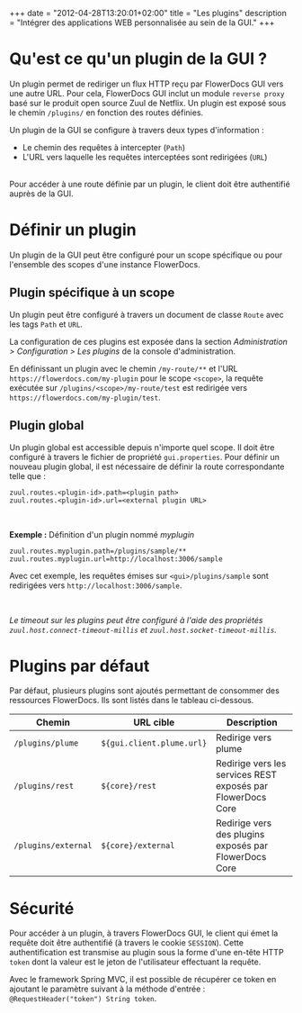 +++
date = "2012-04-28T13:20:01+02:00"
title = "Les plugins"
description = "Intégrer des applications WEB personnalisée au sein de la GUI."
+++

# Qu'est ce qu'un plugin de la GUI ? 

Un plugin permet de rediriger un flux HTTP reçu par FlowerDocs GUI vers une autre URL. Pour cela, FlowerDocs GUI inclut un module `reverse proxy` basé sur le produit open source Zuul de Netflix. Un plugin est exposé sous le chemin `/plugins/` en fonction des routes définies.

Un plugin de la GUI se configure à travers deux types d'information : 

* Le chemin des requêtes à intercepter (`Path`)
* L'URL vers laquelle les requêtes interceptées sont redirigées (`URL`)

<br/>
Pour accéder à une route définie par un plugin, le client doit être authentifié auprès de la GUI.


# Définir un plugin

Un plugin de la GUI peut être configuré pour un scope spécifique ou pour l'ensemble des scopes d'une instance FlowerDocs.

## Plugin spécifique à un scope

Un plugin peut être configuré à travers un document de classe `Route` avec les tags `Path` et `URL`.

La configuration de ces plugins est exposée dans la section _Administration > Configuration > Les plugins_ de la console d'administration. 

En définissant un plugin avec le chemin `/my-route/**` et l'URL `https://flowerdocs.com/my-plugin` pour le scope `<scope>`, la requête exécutée sur `/plugins/<scope>/my-route/test` est redirigée vers `https://flowerdocs.com/my-plugin/test`.


## Plugin global

Un plugin global est accessible depuis n'importe quel scope. Il doit être configuré à travers le fichier de propriété `gui.properties`.
Pour définir un nouveau plugin global, il est nécessaire de définir la route correspondante telle que : 

```properties
zuul.routes.<plugin-id>.path=<plugin path>
zuul.routes.<plugin-id>.url=<external plugin URL>
```

<br/>

**Exemple :** Définition d'un plugin nommé *myplugin*

```properties
zuul.routes.myplugin.path=/plugins/sample/**
zuul.routes.myplugin.url=http://localhost:3006/sample
```
Avec cet exemple, les requêtes émises sur `<gui>/plugins/sample` sont redirigées vers `http://localhost:3006/sample`.

<br/>


*Le timeout sur les plugins peut être configuré à l'aide des propriétés `zuul.host.connect-timeout-millis` et `zuul.host.socket-timeout-millis`.*
# Plugins par défaut

Par défaut, plusieurs plugins sont ajoutés permettant de consommer des ressources FlowerDocs. Ils sont listés dans le tableau ci-dessous.

| Chemin | URL cible | Description |
|--------|-----------|-------------|
|`/plugins/plume`|`${gui.client.plume.url}`|Redirige vers plume|
|`/plugins/rest`|`${core}/rest`|Redirige vers les services REST exposés par FlowerDocs Core|
|`/plugins/external`|`${core}/external`|Redirige vers des plugins exposés par FlowerDocs Core|

# Sécurité

Pour accéder à un plugin, à travers FlowerDocs GUI, le client qui émet  la requête doit être authentifié (à travers le cookie `SESSION`). Cette authentification est transmise au plugin sous la forme d'une en-tête HTTP `token` dont la valeur est le jeton de l'utilisateur effectuant la requête.

Avec le framework Spring MVC, il est possible de récupérer ce token en ajoutant le paramètre suivant à la méthode d'entrée : `@RequestHeader("token") String token`.
